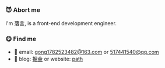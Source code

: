 ### :smiling_imp: Abort me

I'm 落言, is a front-end development engineer.


### :yum: Find me

- :email: email: gong1782523482@163.com or 517441540@qq.com
- :pencil: blog: [掘金](https://juejin.cn/user/2629687543862974)  or website: [path](http://182.92.210.127/)
  

